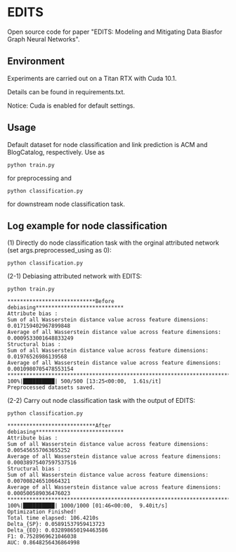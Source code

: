 # EDITS
Open source code for paper "EDITS: Modeling and Mitigating Data Biasfor Graph Neural Networks".

## Environment
Experiments are carried out on a Titan RTX with Cuda 10.1. 

Details can be found in requirements.txt.

Notice: Cuda is enabled for default settings.

## Usage
Default dataset for node classification and link prediction is ACM and BlogCatalog, respectively.
Use as
```
python train.py
```
for preprocessing and 
```
python classification.py
```
for downstream node classification task.

## Log example for node classification

(1) Directly do node classification task with the orginal attributed network (set args.preprocessed_using as 0):
```
python classification.py
```

(2-1) Debiasing attributed network with EDITS:
```
python train.py
```
```
****************************Before debiasing****************************
Attribute bias : 
Sum of all Wasserstein distance value across feature dimensions: 0.017159402967899848
Average of all Wasserstein distance value across feature dimensions: 0.0009533001648833249
Structural bias : 
Sum of all Wasserstein distance value across feature dimensions: 0.01976526986139568
Average of all Wasserstein distance value across feature dimensions: 0.0010980705478553154
****************************************************************************
100%|██████████| 500/500 [13:25<00:00,  1.61s/it]
Preprocessed datasets saved.
```
(2-2) Carry out node classification task with the output of EDITS:
```
python classification.py
```
```
****************************After debiasing****************************
Attribute bias : 
Sum of all Wasserstein distance value across feature dimensions: 0.005456557063655252
Average of all Wasserstein distance value across feature dimensions: 0.00038975407597537516
Structural bias : 
Sum of all Wasserstein distance value across feature dimensions: 0.007008246510664321
Average of all Wasserstein distance value across feature dimensions: 0.000500589036476023
****************************************************************************
100%|██████████| 1000/1000 [01:46<00:00,  9.40it/s]
Optimization Finished!
Total time elapsed: 106.4210s
Delta_{SP}: 0.05891537959413723
Delta_{EO}: 0.032898650194463586
F1: 0.7528969621046038
AUC: 0.8648256436864998
```
